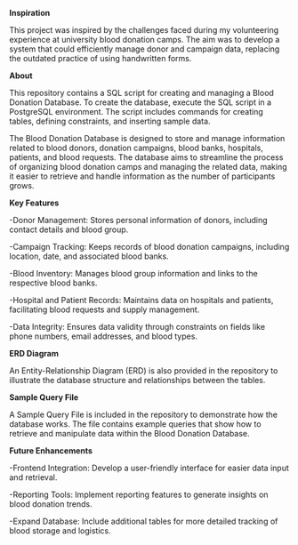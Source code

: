 **Inspiration**

This project was inspired by the challenges faced during my volunteering experience at university blood donation camps. The aim was to develop a system that could efficiently manage donor and campaign data, replacing the outdated practice of using handwritten forms.

**About**

This repository contains a SQL script for creating and managing a Blood Donation Database. 
To create the database, execute the SQL script in a PostgreSQL environment. The script includes commands for creating tables, defining constraints, and inserting sample data.

The Blood Donation Database is designed to store and manage information related to blood donors, donation campaigns, blood banks, hospitals, patients, and blood requests. The database aims to streamline the process of organizing blood donation camps and managing the related data, making it easier to retrieve and handle information as the number of participants grows.

**Key Features**

-Donor Management: Stores personal information of donors, including contact details and blood group.

-Campaign Tracking: Keeps records of blood donation campaigns, including location, date, and associated blood banks.

-Blood Inventory: Manages blood group information and links to the respective blood banks.

-Hospital and Patient Records: Maintains data on hospitals and patients, facilitating blood requests and supply management.

-Data Integrity: Ensures data validity through constraints on fields like phone numbers, email addresses, and blood types.

**ERD Diagram**

An Entity-Relationship Diagram (ERD) is also provided in the repository to illustrate the database structure and relationships between the tables.

**Sample Query File**

A Sample Query File is included in the repository to demonstrate how the database works. The file contains example queries that show how to retrieve and manipulate data within the Blood Donation Database.

**Future Enhancements**

-Frontend Integration: Develop a user-friendly interface for easier data input and retrieval.

-Reporting Tools: Implement reporting features to generate insights on blood donation trends.

-Expand Database: Include additional tables for more detailed tracking of blood storage and logistics.



